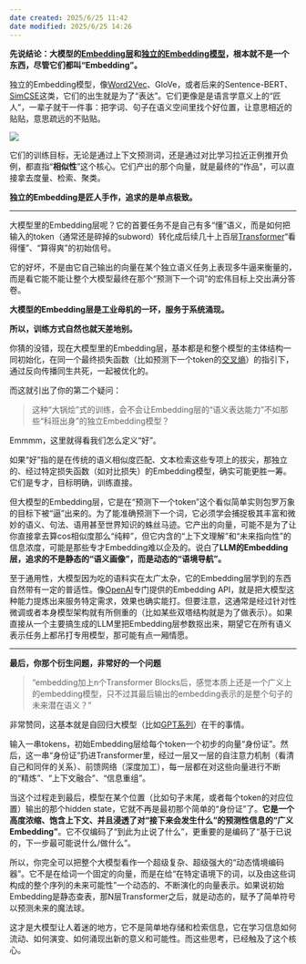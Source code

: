 ```yaml
---
date created: 2025/6/25 11:42
date modified: 2025/6/25 14:26
---
```


**先说结论：大模型的[Embedding层](https://zhida.zhihu.com/search?content_id=727986863&content_type=Answer&match_order=1&q=Embedding%E5%B1%82&zhida_source=entity)和[独立的Embedding模型](https://zhida.zhihu.com/search?content_id=727986863&content_type=Answer&match_order=1&q=%E7%8B%AC%E7%AB%8B%E7%9A%84Embedding%E6%A8%A1%E5%9E%8B&zhida_source=entity)，根本就不是一个东西，尽管它们都叫“Embedding”。**

独立的Embedding模型，像[Word2Vec](https://zhida.zhihu.com/search?content_id=727986863&content_type=Answer&match_order=1&q=Word2Vec&zhida_source=entity)、GloVe，或者后来的Sentence-BERT、[SimCSE](https://zhida.zhihu.com/search?content_id=727986863&content_type=Answer&match_order=1&q=SimCSE&zhida_source=entity)这类，它们的出生就是为了“表达”。它们更像是是语言学意义上的“匠人”，一辈子就干一件事：把字词、句子在语义空间里找个好位置，让意思相近的贴贴，意思疏远的不贴贴。

![](https://pica.zhimg.com/v2-ce0a3416b84ee7d5162ad9ccbb780d94_1440w.jpg)

它们的训练目标，无论是通过上下文预测词，还是通过对比学习拉近正例推开负例，都直指“**相似性**”这个核心。它们产出的那个向量，就是最终的“作品”，可以直接拿去度量、检索、聚类。

**独立的Embedding是匠人手作，追求的是单点极致。**

---

大模型里的Embedding层呢？它的首要任务不是自己有多“懂”语义，而是如何把输入的token（通常还是碎掉的subword）转化成后续几十上百层[Transformer](https://zhida.zhihu.com/search?content_id=727986863&content_type=Answer&match_order=1&q=Transformer&zhida_source=entity)“看得懂”、“算得爽”的初始信号。

它的好坏，不是由它自己输出的向量在某个独立语义任务上表现多牛逼来衡量的，而是看它能不能让整个大模型最终在那个“预测下一个词”的宏伟目标上交出满分答卷。

**大模型的Embedding层是工业母机的一环，服务于系统涌现。**

**所以，训练方式自然也就天差地别。**

你猜的没错，现在大模型里的Embedding层，基本都是和整个模型的主体结构一同初始化，在同一个最终损失函数（比如预测下一个token的[交叉熵](https://zhida.zhihu.com/search?content_id=727986863&content_type=Answer&match_order=1&q=%E4%BA%A4%E5%8F%89%E7%86%B5&zhida_source=entity)）的指引下，通过反向传播同生共死，一起被优化的。

而这就引出了你的第二个疑问：

> 这种“大锅烩”式的训练，会不会让Embedding层的“语义表达能力”不如那些“科班出身”的独立Embedding模型？

Emmmm，这里就得看我们怎么定义“好”。

如果“好”指的是在传统的语义相似度匹配、文本检索这些专项上的拔尖，那独立的、经过特定损失函数（如对比损失）的Embedding模型，确实可能更胜一筹。它们是专才，目标明确，训练直接。

但大模型的Embedding层，它是在“预测下一个token”这个看似简单实则包罗万象的目标下被“逼”出来的。为了能准确预测下一个词，它必须学会捕捉极其丰富和微妙的语义、句法、语用甚至世界知识的蛛丝马迹。它产出的向量，可能不是为了让你直接拿去算cos相似度那么“纯粹”，但它内含的“上下文理解”和“未来指向性”的信息浓度，可能是那些专才Embedding难以企及的。说白了**LLM的Embedding层，追求的不是静态的“语义画像”，而是动态的“语境导航”。**

至于通用性，大模型因为吃的语料实在太广太杂，它的Embedding层学到的东西自然带有一定的普适性。像[OpenAI](https://zhida.zhihu.com/search?content_id=727986863&content_type=Answer&match_order=1&q=OpenAI&zhida_source=entity)专门提供的Embedding API，就是把大模型这种能力提炼出来服务特定需求，效果也确实能打。但要注意，这通常是经过针对性微调或者本身模型架构就有所侧重的（比如某些双塔结构就是为了做表示）。如果直接从一个主要搞生成的LLM里把Embedding层参数抠出来，期望它在所有语义表示任务上都吊打专用模型，那可能有点一厢情愿。

---

**最后，你那个衍生问题，非常好的一个问题**

> “embedding加上n个Transformer Blocks后，感觉本质上还是一个广义上的embedding模型，只不过其最后输出的embedding表示的是整个句子的未来潜在语义？”

非常赞同，这基本就是自回归大模型（比如[GPT系列](https://zhida.zhihu.com/search?content_id=727986863&content_type=Answer&match_order=1&q=GPT%E7%B3%BB%E5%88%97&zhida_source=entity)）在干的事情。

输入一串tokens，初始Embedding层给每个token一个初步的向量“身份证”。然后，这一串“身份证”扔进Transformer里，经过一层又一层的自注意力机制（看清自己和同伴的关系）、前馈网络（深度加工），每一层都在对这些向量进行不断的“精炼”、“上下文融合”、“信息重组”。

当这个过程走到最后，模型在某个位置（比如句子末尾，或者每个token的对应位置）输出的那个hidden state，它就不再是最初那个简单的“身份证”了。**它是一个高度浓缩、饱含上下文、并且浸透了对“接下来会发生什么”的预测性信息的“广义Embedding”**。它不仅编码了“到此为止说了什么”，更重要的是编码了“基于已说的，下一步最可能说什么/做什么”。

所以，你完全可以把整个大模型看作一个超级复杂、超级强大的“动态情境编码器”。它不是在给词一个固定的向量，而是在给“在特定语境下的词，以及由这些词构成的整个序列的未来可能性”一个动态的、不断演化的向量表示。如果说初始Embedding是静态查表，那N层Transformer之后，就是动态的，赋予了简单符号以预测未来的魔法球。

这才是大模型让人着迷的地方，它不是简单地存储和检索信息，它在学习信息如何流动、如何演变、如何涌现出新的意义和可能性。而这些思考，已经触及了这个核心。